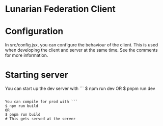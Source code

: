 # Lunarian Federation Client

# Configuration
In src/config.jsx, you can configure the behaviour of the client.
This is used when developing the client and server at the same time.
See the comments for more information.

# Starting server
You can start up the dev server with ```
$ npm run dev
OR
$ pnpm run dev
```

You can compile for prod with ```
$ npm run build
OR
$ pnpm run build
# This gets served at the server
```
